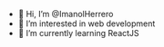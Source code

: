 - 👋 Hi, I’m @ImanolHerrero
- 👀 I’m interested in web development
- 🌱 I’m currently learning ReactJS

<!---
ImanolHerrero/ImanolHerrero is a ✨ special ✨ repository because its `README.md` (this file) appears on your GitHub profile.
You can click the Preview link to take a look at your changes.
--->
